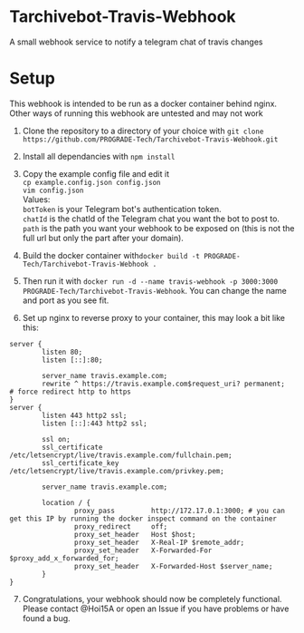 # Tarchivebot-Travis-Webhook
A small webhook service to notify a telegram chat of travis changes

# Setup
This webhook is intended to be run as a docker container behind nginx.
Other ways of running this webhook are untested and may not work

1. Clone the repository to a directory of your choice with `git clone https://github.com/PROGRADE-Tech/Tarchivebot-Travis-Webhook.git`

2. Install all dependancies with `npm install`

3. Copy the example config file and edit it<br>
`cp example.config.json config.json`<br>
`vim config.json`<br>
Values:<br>
`botToken` is your Telegram bot's authentication token.<br>
`chatId` is the chatId of the Telegram chat you want the bot to post to.<br>
`path` is the path you want your webhook to be exposed on (this is not the full url but only the part after your domain).

4. Build the docker container with`docker build -t PROGRADE-Tech/Tarchivebot-Travis-Webhook .`
5. Then run it with `docker run -d --name travis-webhook -p 3000:3000 PROGRADE-Tech/Tarchivebot-Travis-Webhook`. You can change the name and port as you see fit.

6. Set up nginx to reverse proxy to your container, this may look a bit like this:
```
server {
        listen 80;
        listen [::]:80;

        server_name travis.example.com;
        rewrite ^ https://travis.example.com$request_uri? permanent;    # force redirect http to https
}
server {
        listen 443 http2 ssl;
        listen [::]:443 http2 ssl;

        ssl on;
        ssl_certificate /etc/letsencrypt/live/travis.example.com/fullchain.pem;
        ssl_certificate_key /etc/letsencrypt/live/travis.example.com/privkey.pem;

        server_name travis.example.com;

        location / {
                proxy_pass         http://172.17.0.1:3000; # you can get this IP by running the docker inspect command on the container
                proxy_redirect     off;
                proxy_set_header   Host $host;
                proxy_set_header   X-Real-IP $remote_addr;
                proxy_set_header   X-Forwarded-For $proxy_add_x_forwarded_for;
                proxy_set_header   X-Forwarded-Host $server_name;
        }
}
```
7. Congratulations, your webhook should now be completely functional. Please contact @Hoi15A or open an Issue if you have problems or have found a bug.
